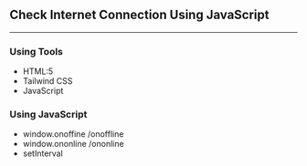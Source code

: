 ## Check Internet Connection Using JavaScript
*****

### Using Tools
* HTML:5
* Tailwind CSS
* JavaScript

### Using JavaScript 
* window.onoffine /onoffline
* window.ononline /ononline
* setInterval